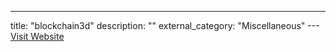 ---
title: "blockchain3d"
description: ""
external_category: "Miscellaneous"
---[Visit Website](https://blockchain3d.info/assets/webgl/index.html)

